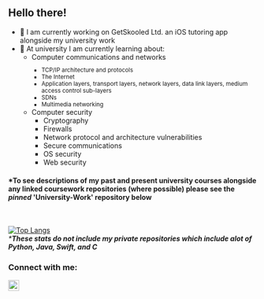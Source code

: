 ## Hello there!

- 🔭 I am currently working on GetSkooled Ltd. an iOS tutoring app alongside my university work
- 🌱 At university I am currently learning about:
  - Computer communications and networks<sup>
    - TCP/IP architecture and protocols
    - The Internet
    - Application layers, transport layers, network layers, data link layers, medium access control sub-layers
    - SDNs
    - Multimedia networking</sup>
  - Computer security
    - Cryptography<sup>
    - Firewalls
    - Network protocol and architecture vulnerabilities
    - Secure communications
    - OS security
    - Web security</sup>

#### *To see descriptions of my past and present university courses alongside any linked coursework repositories (where possible) please see the <em>pinned</em> 'University-Work' repository below
<br>

[![Top Langs](https://github-readme-stats.vercel.app/api/top-langs/?username=hwixley&layout=compact&langs_count=4)](https://github.com/anuraghazra/github-readme-stats)
<br/>
<em>***These stats do not include my private repositories which include alot of Python, Java, Swift, and C**</em>
<br>

### Connect with me:
[<img align="left" width="22px" src="https://cdns.iconmonstr.com/wp-content/assets/preview/2012/240/iconmonstr-linkedin-2.png" />][linkedin]

[linkedin]: https://www.linkedin.com/in/harry-wixley/
